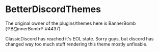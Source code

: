 # BetterDiscordThemes

The original owner of the plugins/themes here is BannerBomb (⛧Bζ͜͡annerBomb⛧ #4437)


ClassicDiscord has reached it's EOL state. Sorry guys, but discord has changed way too much stuff rendering this theme mostly unfixable.
